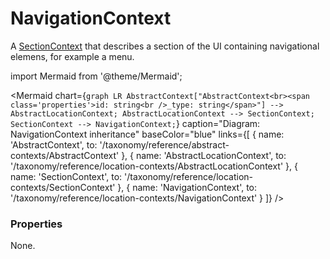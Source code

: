# NavigationContext

A [SectionContext](/taxonomy/reference/location-contexts/SectionContext) that describes a section of the UI containing navigational elemens, for example a menu.

import Mermaid from '@theme/Mermaid';

<Mermaid chart={`
	graph LR
		AbstractContext["AbstractContext<br><span class='properties'>id: string<br />_type: string</span>"] --> AbstractLocationContext;
		AbstractLocationContext --> SectionContext;
    SectionContext --> NavigationContext;
`} 
  caption="Diagram: NavigationContext inheritance" 
  baseColor="blue" 
  links={[
    { name: 'AbstractContext', to: '/taxonomy/reference/abstract-contexts/AbstractContext' },
    { name: 'AbstractLocationContext', to: '/taxonomy/reference/location-contexts/AbstractLocationContext' },
    { name: 'SectionContext', to: '/taxonomy/reference/location-contexts/SectionContext' },
    { name: 'NavigationContext', to: '/taxonomy/reference/location-contexts/NavigationContext' }
  ]}
/>

### Properties
None.